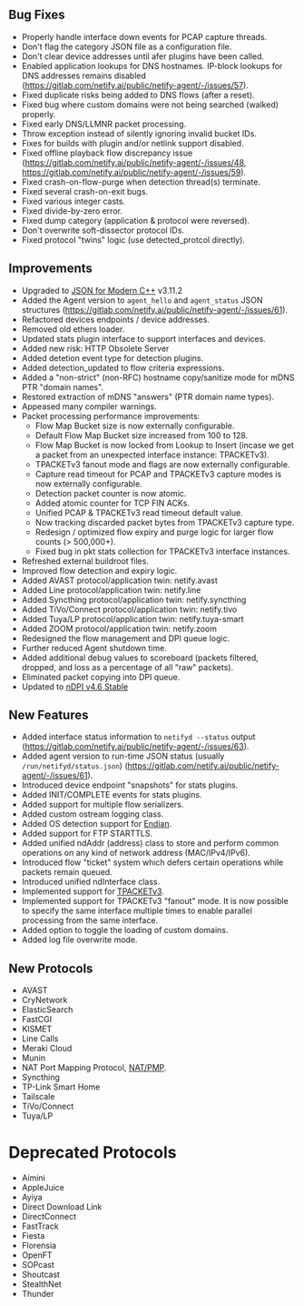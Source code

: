 ## Bug Fixes

- Properly handle interface down events for PCAP capture threads.
- Don't flag the category JSON file as a configuration file.
- Don't clear device addresses until afer plugins have been called.
- Enabled application lookups for DNS hostnames.  IP-block lookups for DNS addresses remains disabled (https://gitlab.com/netify.ai/public/netify-agent/-/issues/57).
- Fixed duplicate risks being added to DNS flows (after a reset).
- Fixed bug where custom domains were not being searched (walked) properly.
- Fixed early DNS/LLMNR packet processing.
- Throw exception instead of silently ignoring invalid bucket IDs.
- Fixes for builds with plugin and/or netlink support disabled.
- Fixed offline playback flow discrepancy issue (https://gitlab.com/netify.ai/public/netify-agent/-/issues/48, https://gitlab.com/netify.ai/public/netify-agent/-/issues/59).
- Fixed crash-on-flow-purge when detection thread(s) terminate.
- Fixed several crash-on-exit bugs.
- Fixed various integer casts.
- Fixed divide-by-zero error.
- Fixed dump category (application & protocol were reversed).
- Don't overwrite soft-dissector protocol IDs.
- Fixed protocol "twins" logic (use detected_protcol directly).

## Improvements

- Upgraded to [JSON for Modern C++](https://github.com/nlohmann/json) v3.11.2
- Added the Agent version to `agent_hello` and `agent_status` JSON structures (https://gitlab.com/netify.ai/public/netify-agent/-/issues/61).
- Refactored devices endpoints / device addresses.
- Removed old ethers loader.
- Updated stats plugin interface to support interfaces and devices.
- Added new risk: HTTP Obsolete Server
- Added detetion event type for detection plugins.
- Added detection_updated to flow criteria expressions.
- Added a "non-strict" (non-RFC) hostname copy/sanitize mode for mDNS PTR "domain names".
- Restored extraction of mDNS "answers" (PTR domain name types).
- Appeased many compiler warnings.
- Packet processing performance improvements:
  * Flow Map Bucket size is now externally configurable.
  * Default Flow Map Bucket size increased from 100 to 128.
  * Flow Map Bucket is now locked from Lookup to Insert (incase we get a packet from an unexpected interface instance: TPACKETv3).
  * TPACKETv3 fanout mode and flags are now externally configurable.
  * Capture read timeout for PCAP and TPACKETv3 capture modes is now externally configurable.
  * Detection packet counter is now atomic.
  * Added atomic counter for TCP FIN ACKs.
  * Unified PCAP & TPACKETv3 read timeout default value.
  * Now tracking discarded packet bytes from TPACKETv3 capture type.
  * Redesign / optimized flow expiry and purge logic for larger flow counts (> 500,000+).
  * Fixed bug in pkt stats collection for TPACKETv3 interface instances.
- Refreshed external buildroot files.
- Improved flow detection and expiry logic.
- Added AVAST protocol/application twin: netify.avast
- Added Line protocol/application twin: netify.line
- Added Syncthing protocol/application twin: netify.syncthing
- Added TiVo/Connect protocol/application twin: netify.tivo
- Added Tuya/LP protocol/application twin: netify.tuya-smart
- Added ZOOM protocol/application twin: netify.zoom
- Redesigned the flow management and DPI queue logic.
- Further reduced Agent shutdown time.
- Added additional debug values to scoreboard (packets filtered, dropped, and loss as a percentage of all "raw" packets).
- Eliminated packet copying into DPI queue.
- Updated to [nDPI v4.6 Stable](https://github.com/ntop/nDPI/releases/tag/4.6)

## New Features

- Added interface status information to `netifyd --status` output (https://gitlab.com/netify.ai/public/netify-agent/-/issues/63).
- Added agent version to run-time JSON status (usually `/run/netifyd/status.json`) (https://gitlab.com/netify.ai/public/netify-agent/-/issues/61).
- Introduced device endpoint "snapshots" for stats plugins.
- Added INIT/COMPLETE events for stats plugins.
- Added support for multiple flow serializers.
- Added custom ostream logging class.
- Added OS detection support for [Endian](https://www.endian.com/).
- Added support for FTP STARTTLS.
- Added unified ndAddr (address) class to store and perform common operations on any kind of network address (MAC/IPv4/IPv6).
- Introduced flow "ticket" system which defers certain operations while packets remain queued.
- Introduced unified ndInterface class.
- Implemented support for [TPACKETv3](https://www.kernel.org/doc/Documentation/networking/packet_mmap.txt).
- Implemented support for TPACKETv3 "fanout" mode.  It is now possible to specify the same interface multiple times to enable parallel processing from the same interface.
- Added option to toggle the loading of custom domains.
- Added log file overwrite mode.

## New Protocols

- AVAST
- CryNetwork
- ElasticSearch
- FastCGI
- KISMET
- Line Calls
- Meraki Cloud
- Munin
- NAT Port Mapping Protocol, [NAT/PMP](https://en.wikipedia.org/wiki/NAT_Port_Mapping_Protocol).
- Syncthing
- TP-Link Smart Home
- Tailscale
- TiVo/Connect
- Tuya/LP

# Deprecated Protocols

- Aimini
- AppleJuice
- Ayiya
- Direct Download Link
- DirectConnect
- FastTrack
- Fiesta
- Florensia
- OpenFT
- SOPcast
- Shoutcast
- StealthNet
- Thunder
